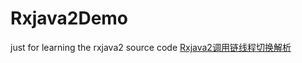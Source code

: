 # Rxjava2Demo
just for learning the rxjava2 source code
[Rxjava2调用链线程切换解析](https://juejin.cn/post/7015609207470686221)
